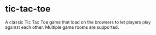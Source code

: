# tic-tac-toe
A classic Tic Tac Toe game that load on the browsers to let players play against each other. Multiple game rooms are supported.
